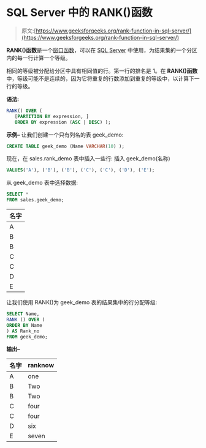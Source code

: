 # SQL Server 中的 RANK()函数

> 原文:[https://www.geeksforgeeks.org/rank-function-in-sql-server/](https://www.geeksforgeeks.org/rank-function-in-sql-server/)

**RANK()函数**是一个[窗口函数](https://www.geeksforgeeks.org/window-functions-in-sql/)，可以在 [SQL Server](https://www.geeksforgeeks.org/sql-tutorial/) 中使用，为结果集的一个分区内的每一行计算一个等级。

相同的等级被分配给分区中具有相同值的行。第一行的排名是 1。在 **RANK()函数**中，等级可能不是连续的，因为它将重复的行数添加到重复的等级中，以计算下一行的等级。

**语法:**

```sql
RANK() OVER (
   [PARTITION BY expression, ]
   ORDER BY expression (ASC | DESC) );

```

**示例–**
让我们创建一个只有列名的表 geek_demo:

```sql
CREATE TABLE geek_demo (Name VARCHAR(10) );

```

现在，在 sales.rank_demo 表中插入一些行:
插入 geek_demo(名称)

```sql
VALUES('A'), ('B'), ('B'), ('C'), ('C'), ('D'), ('E');

```

从 geek_demo 表中选择数据:

```sql
SELECT * 
FROM sales.geek_demo; 

```

| 名字 |
| --- |
| A |
| B |
| B |
| C |
| C |
| D |
| E |

让我们使用 RANK()为 geek_demo 表的结果集中的行分配等级:

```sql
SELECT Name, 
RANK () OVER (
ORDER BY Name
) AS Rank_no 
FROM geek_demo;

```

**输出–**

| 名字 | ranknow |
| --- | --- |
| A | one |
| B | Two |
| B | Two |
| C | four |
| C | four |
| D | six |
| E | seven |